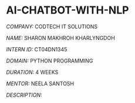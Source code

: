 # AI-CHATBOT-WITH-NLP

*COMPANY:* CODTECH IT SOLUTIONS

*NAME:* SHARON MAKHROH KHARLYNGDOH

*INTERN ID:* CT04DN1345

*DOMAIN:* PYTHON PROGRAMMING

*DURATION:* 4 WEEKS

*MENTOR:* NEELA SANTOSH

*DESCRIPTION:* 
